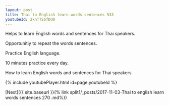```yaml
---
layout: post
title: Thai to English learn words sentences 533 
youtubeId: 2knTTSbfDd0
---
```

 
 
Helps to learn English words and sentences for Thai speakers.

Opportunitiy to repeat the words sentences. 

Practice English language. 
 
10 minutes practice every day. 
 
How to learn English words and sentences for Thai speakers 
 
{% include youtubePlayer.html id=page.youtubeId %}
 
 
[Next]({{ site.baseurl }}{% link  split1/_posts/2017-11-03-Thai to english learn words sentences 270 .md%})
 
